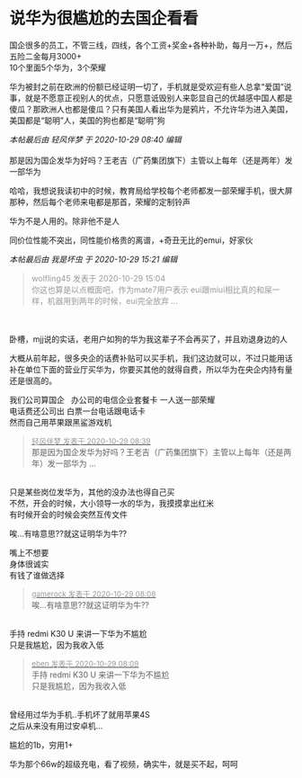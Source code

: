 # 说华为很尴尬的去国企看看


国企很多的员工，不管三线，四线，各个工资+奖金+各种补助，每月一万+，然后五险二金每月3000+<img src="static/image/smiley/yct/006.gif" smilieid="32" border="0" alt="" /> <br />
10个里面5个华为，3个荣耀

华为被封之前在欧洲的份额已经证明一切了，手机就是受欢迎<img src="static/image/smiley/default/lol.gif" smilieid="12" border="0" alt="" /><img src="static/image/smiley/default/lol.gif" smilieid="12" border="0" alt="" /><img src="static/image/smiley/default/lol.gif" smilieid="12" border="0" alt="" />有些人总拿“爱国”说事，就是不愿意正视别人的优点，只愿意诋毁别人来彰显自己的优越感<img src="static/image/smiley/default/lol.gif" smilieid="12" border="0" alt="" /><img src="static/image/smiley/default/lol.gif" smilieid="12" border="0" alt="" /><img src="static/image/smiley/default/lol.gif" smilieid="12" border="0" alt="" />中国人都是傻瓜？那欧洲人也都是傻瓜？只有美国人看出华为是鸦片，不允许华为进入美国，美国都是“聪明”人，美国的狗也都是“聪明”狗

<i class="pstatus"> 本帖最后由 轻风伴梦 于 2020-10-29 08:40 编辑 </i><br />
<br />
那是因为国企发华为好吗？王老吉（广药集团旗下）主管以上每年（还是两年）发一部华为

哈哈，我想说我读初中的时候，教育局给学校每个老师都发一部荣耀手机，很大屏那种，然后每个老师来电都是那首，荣耀的定制铃声<img src="static/image/smiley/default/titter.gif" smilieid="9" border="0" alt="" />

华为不是人用的。除非他不是人

<img src="static/image/smiley/default/lol.gif" smilieid="12" border="0" alt="" />同价位性能不突出，同性能价格贵的离谱，+奇丑无比的emui，好家伙

<i class="pstatus"> 本帖最后由 我是坏虫 于 2020-10-29 15:21 编辑 </i><br />
<div class="quote"><blockquote><font color="#999999">wolfling45 发表于 2020-10-29 15:04</font><br />
<font color="#999999">你这也算是以点概面吧，作为mate7用户表示 eui跟miui相比真的和屎一样，机器用到两年的时候，eui完全放弃 ...</font></blockquote></div><br />
<br />
卧槽，mjj说的实话，老用户如狗的华为我这辈子不会再买了，并且劝退身边的人

大概从前年起，很多央企的话费补贴可以买手机，我们这边就可以，不过只能用话补在单位下面的营业厅买华为，你要买其他的就得自费，所以华为在央企内持有量还是很高的。

我们公司算国企&nbsp; &nbsp;办公司的电信企业套餐卡 一人送一部荣耀<br />
电话费还公司出 白票一台电话跟电话卡 <br />
然而自己用苹果跟黑鲨游戏机 <br />


<div class="quote"><blockquote><font size="2"><a href="https://www.hostloc.com/forum.php?mod=redirect&amp;goto=findpost&amp;pid=9367408&amp;ptid=759653" target="_blank"><font color="#999999">轻风伴梦 发表于 2020-10-29 08:39</font></a></font><br />
那是因为国企发华为好吗？王老吉（广药集团旗下）主管以上每年（还是两年）发一部华为 ...</blockquote></div><br />
只是某些岗位发华为，其他的没办法也得自己买<br />
不然，开会的时候，大小领导一水的华为，我摸摸拿出红米<br />
有时候开会的时候会突然互传文件

<img src="static/image/smiley/default/sweat.gif" smilieid="10" border="0" alt="" />唉...有啥意思??就这证明华为牛??

嘴上不想要<br />
身体很诚实<br />
有钱了谁做选择

<div class="quote"><blockquote><font size="2"><a href="https://www.hostloc.com/forum.php?mod=redirect&amp;goto=findpost&amp;pid=9367356&amp;ptid=759653" target="_blank"><font color="#999999">gamerock 发表于 2020-10-29 08:08</font></a></font><br />
唉...有啥意思??就这证明华为牛??</blockquote></div><br />
手持 redmi K30 U 来讲一下华为不尴尬<br />
只是我尴尬，因为我收入低

<div class="quote"><blockquote><font size="2"><a href="https://www.hostloc.com/forum.php?mod=redirect&amp;goto=findpost&amp;pid=9367359&amp;ptid=759653" target="_blank"><font color="#999999">eben 发表于 2020-10-29 08:09</font></a></font><br />
手持 redmi K30 U 来讲一下华为不尴尬<br />
只是我尴尬，因为我收入低</blockquote></div><br />
曾经用过华为手机..手机坏了就用苹果4S<br />
之后从来没有用过安卓机...

尴尬的1b，穷用1+

华为那个66w的超级充电，看了视频，确实牛，就是买不起，呵呵
